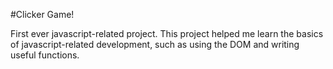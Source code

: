 #Clicker Game!

First ever javascript-related project. This project helped me learn the basics of javascript-related development, such as using the DOM and writing useful functions.

